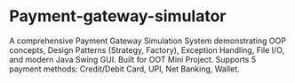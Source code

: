 # Payment-gateway-simulator
 A comprehensive Payment Gateway Simulation System demonstrating OOP concepts, Design Patterns (Strategy, Factory), Exception Handling, File I/O, and modern Java Swing GUI. Built for OOT Mini Project. Supports 5 payment methods: Credit/Debit Card, UPI, Net Banking, Wallet.
